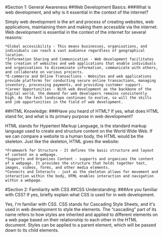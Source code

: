 #Section 1: General Awareness
##Web Development Basics:
###What is web development, and why is it essential in the context of the internet?

Simply web development is the art and process of creating websites, web applications, maintaining them and making them accessible via the internet.
Web development is essential in the context of the internet for several reasons:

    *Global accessibility - This means businesses, organisations, and individuals can reach a vast audience regardless of geographical location.
    *Information Sharing and Communication - Web development facilitates the creation of websites and web applications that enable individuals and organisations to disseminate information, communicate with others, and collaborate on various projects.
    *E-commerce and Online Transactions - Websites and web applications provide platforms for conducting secure online transactions, managing inventory, processing payments, and providing customer support.
    *Career Opportunities - With web development as the backbone of the digital world, the demand for web developers remains consistently high. As the tech landscape continues to evolve, so will the skills and job opportunities in the field of web development. 

##HTML Knowledge:
###Have you heard of HTML? If yes, what does HTML stand for, and what is its primary purpose in web development?

HTML stands for Hypertext Markup Language, is the standard markup language used to create and structure content on the World Wide Web. If we can compare a website to a human body, the HTML would be the skeleton.
Just like the skeleton, HTML gives the website:

    *Framework for Structure - It defines the basic structure and layout of content on a webpage.
    *Supports and Organises Content - supports and organises the content of a webpage. It provides the structure that holds together text, images, videos, forms, and other media elements.
    *Connects and Interacts - just as the skeleton allows for movement and interaction within the body, HTML enables interaction and navigation within a webpage.


#Section 2: Familiarity with CSS
##CSS Understanding:
###Are you familiar with CSS? If yes, briefly explain what CSS is used for in web development.

Yes, I'm familiar with CSS. CSS stands for Cascading Style Sheets, and it's used in web development to style the  elements. The “cascading” part of its name refers to how styles are inherited and applied to different elements on a web page based on their relationship to each other in the HTML document. Styles can be applied to a parent element, which will be passed down to its child elements.